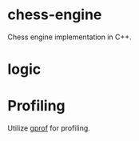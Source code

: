# chess-engine
Chess engine implementation in C++.

# logic

# Profiling
Utilize [gprof](https://sourceware.org/binutils/docs/gprof/) for profiling.